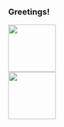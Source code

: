 ### Greetings! 

<a href="https://github.com/dashdeckers/">
  <img align="center" style="height: 10vw; min-width: 330px;" src="https://my-readme-stats.vercel.app/api/?username=dashdeckers&hide_rank=true&count_private=true&show_icons=true" />
</a>
<a href="https://github.com/dashdeckers/">
  <img align="center" style="height: 10vw; min-width: 330px;" src="https://my-readme-stats.vercel.app/api/top-langs/?username=dashdeckers&layout=compact&exclude_repo=AS_Labs&langs_count=7" />
</a>
